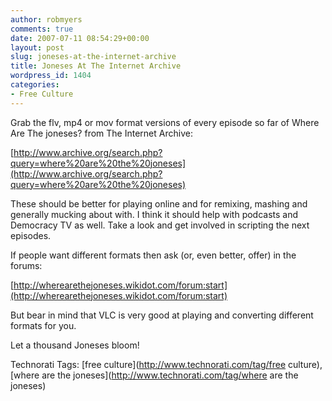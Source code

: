 ```yaml
---
author: robmyers
comments: true
date: 2007-07-11 08:54:29+00:00
layout: post
slug: joneses-at-the-internet-archive
title: Joneses At The Internet Archive
wordpress_id: 1404
categories:
- Free Culture
---
```


Grab the flv, mp4 or mov format versions of every episode so far of Where Are The joneses? from The Internet Archive:  
  
[http://www.archive.org/search.php?query=where%20are%20the%20joneses](http://www.archive.org/search.php?query=where%20are%20the%20joneses)  
  
These should be better for playing online and for remixing, mashing and generally mucking about with. I think it should help with podcasts and Democracy TV as well. Take a look and get involved in scripting the next episodes.  
  
If people want different formats then ask (or, even better, offer) in the forums:  
  
[http://wherearethejoneses.wikidot.com/forum:start](http://wherearethejoneses.wikidot.com/forum:start)  
  
But bear in mind that VLC is very good at playing and converting different formats for you.  
  
Let a thousand Joneses bloom!  
  


Technorati Tags: [free culture](http://www.technorati.com/tag/free culture), [where are the joneses](http://www.technorati.com/tag/where are the joneses)

  



